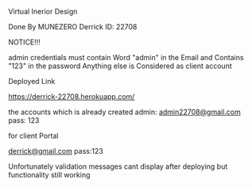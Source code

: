Virtual Inerior Design

Done By MUNEZERO Derrick
ID: 22708

NOTICE!!!

admin credentials must contain Word "admin" in the Email
and Contains "123" in the password
Anything else is Considered as client account

Deployed Link

https://derrick-22708.herokuapp.com/

the accounts which is already created
admin: admin22708@gmail.com
pass: 123

for client Portal

derrick@gmail.com
pass:123


Unfortunately validation messages cant display after deploying but functionality
still working


